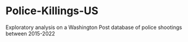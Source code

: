 # Police-Killings-US
Exploratory analysis on a Washington Post database of police shootings between 2015-2022
